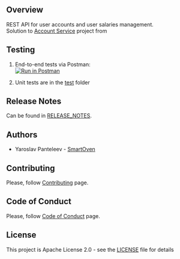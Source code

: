 ## Overview
REST API for user accounts and user salaries management.  
Solution to [Account Service](https://hyperskill.org/projects/217) project from 

## Testing
1) End-to-end tests via Postman:  
[![Run in Postman](https://run.pstmn.io/button.svg)](https://app.getpostman.com/run-collection/21464207-26e2f1f7-f456-46dd-9b1c-5fb198a03be1?action=collection%2Ffork&collection-url=entityId%3D21464207-26e2f1f7-f456-46dd-9b1c-5fb198a03be1%26entityType%3Dcollection%26workspaceId%3D13cd3f32-172a-48d0-81f7-7bee03917504)

2) Unit tests are in the [test](https://github.com/SmartOven/AccountService/tree/master/src/test/java/) folder

## Release Notes
Can be found in [RELEASE_NOTES](RELEASE_NOTES.md).

## Authors
* Yaroslav Panteleev - [SmartOven](https://github.com/SmartOven)

## Contributing
Please, follow [Contributing](CONTRIBUTING.md) page.

## Code of Conduct
Please, follow [Code of Conduct](CODE_OF_CONDUCT.md) page.

## License
This project is Apache License 2.0 - see the [LICENSE](LICENSE) file for details
